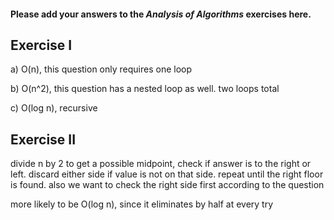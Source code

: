 #### Please add your answers to the ***Analysis of  Algorithms*** exercises here.

## Exercise I

a) O(n), this question only requires one loop


b) O(n^2), this question has a nested loop as well. two loops total


c) O(log n), recursive

## Exercise II

divide n by 2 to get a possible midpoint, check if answer is to the right or left. discard either side if value is not on that side. repeat until the right floor is found. also we want to check the right side first according to the question

more likely to be O(log n), since it eliminates by half at every try
